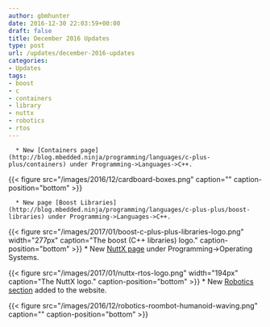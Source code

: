 ```yaml
---
author: gbmhunter
date: 2016-12-30 22:03:59+00:00
draft: false
title: December 2016 Updates
type: post
url: /updates/december-2016-updates
categories:
- Updates
tags:
- boost
- c
- containers
- library
- nuttx
- robotics
- rtos
---
```



	  * New [Containers page](http://blog.mbedded.ninja/programming/languages/c-plus-plus/containers) under Programming->Languages->C++.  

   



{{< figure src="/images/2016/12/cardboard-boxes.png" caption="" caption-position="bottom" >}}


  





	  * New page [Boost Libraries](http://blog.mbedded.ninja/programming/languages/c-plus-plus/boost-libraries) under Programming->Languages->C++.  

   

{{< figure src="/images/2017/01/boost-c-plus-plus-libraries-logo.png" width="277px" caption="The boost (C++ libraries) logo." caption-position="bottom" >}}
	  * New [NuttX page](http://blog.mbedded.ninja/programming/operating-systems/nuttx) under Programming->Operating Systems.  

   

{{< figure src="/images/2017/01/nuttx-rtos-logo.png" width="194px" caption="The NuttX logo." caption-position="bottom" >}}
	  * New [Robotics section](http://blog.mbedded.ninja/robotics) added to the website.  

  



{{< figure src="/images/2016/12/robotics-roombot-humanoid-waving.png" caption="" caption-position="bottom" >}}




